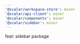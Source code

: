 ```yaml
---
'@scalar/workspace-store': minor
'@scalar/api-client': minor
'@scalar/components': minor
'@scalar/sidebar': minor
---
```


feat: sidebar package
